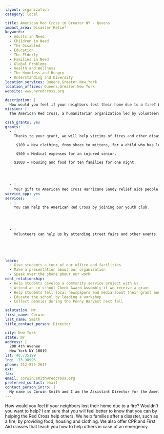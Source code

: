 ```yaml
---
layout: organization
category: local

title: American Red Cross in Greater NY - Queens
impact_area: Disaster Relief
keywords: 
  - Adults in Need
  - Children in Need
  - The Disabled
  - Education
  - The Elderly
  - Families in Need
  - Global Problems
  - Health and Wellness
  - The Homeless and Hungry
  - Understanding and Diversity
location_services: Queens,Greater New York
location_offices: Queens,Greater New York
website: www.nyredcross.org

description: |
  How would you feel if your neighbors lost their home due to a fire? Wouldn't you want to help? I am sure that you will feel better to know that you can by helping the Red Cross help others. We help families after a disaster, such as a fire, by providing food, housing and clothing. We also offer CPR and First Aid classes that teach you how to help others in case of an emergency.  
mission: |
  The American Red Cross, a humanitarian organization led by volunteers and people, guided by its Congressional Charter and the Fundamental Principles of the International Red Cross Movement, will provide relief to victims of disasters and help people prevent, prepare for, and respond to emergencies.

cash_grants: yes
grants: 
  - |
    Thanks to your grant, we will help victims of fires and other disasters.  Your contribution will help us provide vital services to people in need.

     $100 = New clothing, from shoes to mittens, for a child who has lost everything.

     $500 = Medical expenses for an injured senior.

    $1000 = Housing and food for ten families for one night.

    

    
  - |
    Your gift to American Red Cross Hurricane Sandy relief aids people affected by tropical activity in New York, helping the Red Cross prepare for and respond to the storms, and provide services such as food, shelter and emotional support to those affected across the state.
service_opp: yes
services: 
  - |
    You can help the American Red Cross by joining our youth club.

    

    
  - |
    Volunteers can help us by attending street fairs and other events.

    

    

learn: 
  - Give students a tour of our office and facilities
  - Make a presentation about our organization
  - Speak over the phone about our work
cont_relationship: 
  - Help students develop a community service project with us
  - Attend an in-school Check Award Assembly if we receive a grant
  - Help students tell local newspapers and media about their grant and/or project with us
  - Educate the school by leading a workshop
  - Collect pennies during the Penny Harvest next fall

salutation: Mr. 
first_name: Corwin
last_name: Smith 
title_contact_person: Director

city: New York
state: NY
address: |
  200 4th Avenue     
  New York NY 10019
lat: 40.735199
lng: -73.98996
phone: 212-875-2617
ext: 
fax: 
email: corwin.smith@redcross.org
preferred_contact: email
contact_person_intro: |
  My name is Corwin Smith and I am the Assistant Director for the American Red Cross .  I must say, all the schools we have had the pleasure in working with have been very helpful and welcoming.  All proceeds have been greatly appreciated and we look forward to working together this year!
---
```

How would you feel if your neighbors lost their home due to a fire? Wouldn't you want to help? I am sure that you will feel better to know that you can by helping the Red Cross help others. We help families after a disaster, such as a fire, by providing food, housing and clothing. We also offer CPR and First Aid classes that teach you how to help others in case of an emergency.  